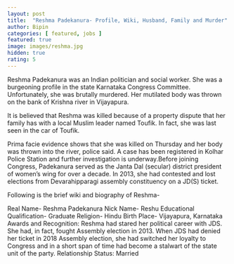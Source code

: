```yaml
---
layout: post
title:  "Reshma Padekanura- Profile, Wiki, Husband, Family and Murder"
author: Bipin
categories: [ featured, jobs ]
featured: true
image: images/reshma.jpg
hidden: true
rating: 5
---
```

Reshma Padekanura was an Indian politician and social worker. She was a burgeoning profile in the state Karnataka Congress Committee. Unfortunately, she was brutally murdered. Her mutilated body was thrown on the bank of Krishna river in Vijayapura. 

It is believed that Reshma was killed because of a property dispute that her family has with a local Muslim leader named Toufik. In fact, she was last seen in the car of Toufik.

Prima facie evidence shows that she was killed on Thursday and her body was thrown into the river, police said.
A case has been registered in Kolhar Police Station and further investigation is underway.Before joining Congress, Padekanura served as the Janta Dal (secular) district president of women’s wing for over a decade. In 2013, she had contested and lost elections from Devarahipparagi assembly constituency on a JD(S) ticket.


Following is the brief wiki and biography of Reshma-  


Real Name- Reshma Padekanura 
Nick Name- Reshu 
Educational Qualification- Graduate
Religion- Hindu 
Birth Place- Vijayapura, Karnataka 
Awards and Recognition: Reshma had stared her political career with JDS. She had, in fact, fought Assembly election in 2013. When JDS had denied her ticket in 2018 Assembly election, she had switched her loyalty to Congress and in a short span of time had become a stalwart of the state unit of the party.
Relationship Status: Married